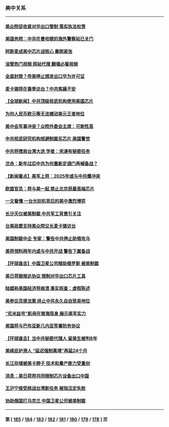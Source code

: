 ### 美中关系
---
#### [美众院促收紧对华出口管制 落实执法权责](../../pages/nf1412576/n13919269.md?01312045) 
#### [美国务院：中共在曼哈顿的海外警察站已关门](../../pages/nf1412576/n13919091.md?01312045) 
#### [阿斯麦成美中芯片战核心 秦刚紧张](../../pages/nf1412576/n13919001.md?01312045) 
#### [油管热门视频 网站代理 翻墙必看视频](http://138.2.39.72:81/youtube.html?epic-marker?01312045)
#### [全面封禁？传美停止颁发出口华为许可证](../../pages/nf1412576/n13918976.md?01312045) 
#### [麦卡锡将在春季访台？中共焦躁不安](../../pages/nf1412576/n13918837.md?01312045) 
#### [【全球新闻】中共顶级核武机构使用美国芯片](../../pages/nf1412576/n13918665.md?01312045) 
#### [为何人民币欧元等无法撼动美元王者地位](../../pages/nf1412576/n13917579.md?01312045) 
#### [美中会军事冲突？众院外委会主席：可能性高](../../pages/nf1412576/n13918068.md?01312045) 
#### [中共核武研究机构规避制裁买芯片 美国警觉](../../pages/nf1412576/n13918033.md?01312045) 
#### [中共将搅局台湾大选 学者：宋涛有秘密任务](../../pages/nf1412576/n13917934.md?01312045) 
#### [沈舟：新年过后中共为何重新定调门再喊备战？](../../pages/nf1412576/n13917494.md?01312045) 
#### [【新闻看点】美军上将：2025年或与中共爆冲突](../../pages/nf1412576/n13917496.md?01312045) 
#### [欧盟官员：将与美一起 禁止北京获最高端芯片](../../pages/nf1412576/n13917511.md?01312045) 
#### [一文看懂 一台光刻机背后的美中激烈博弈](../../pages/nf1412576/n13916976.md?01312045) 
#### [长沙天仪被美制裁 中共军工背景引关注](../../pages/nf1412576/n13917061.md?01312045) 
#### [台美政要支持美众院议长麦卡锡访台](../../pages/nf1412576/n13917168.md?01312045) 
#### [美国制裁中企 专家：警告中共停止助俄攻乌](../../pages/nf1412576/n13917128.md?01312045) 
#### [美将领料两年内或与中共开战 警告下属备战](../../pages/nf1412576/n13917109.md?01312045) 
#### [【环球直击】中国卫星公司暗助俄罗斯 被美制裁](../../pages/nf1412576/n13916897.md?01312045) 
#### [美日荷据报达协议 限制对华出口芯片工具](../../pages/nf1412576/n13916908.md?01312045) 
#### [陆媒称美国经济将崩溃 事实核查：虚假陈述](../../pages/nf1412576/n13916657.md?01312045) 
#### [美参议员提法案 终止中共永久自由贸易地位](../../pages/nf1412576/n13916826.md?01312045) 
#### [“尼米兹号”航母在南海现身 展示美军实力](../../pages/nf1412576/n13916851.md?01312045) 
#### [美国将与巴布亚新几内亚签署防务协议](../../pages/nf1412576/n13916634.md?01312045) 
#### [【环球直击】当中共秘密代理人 留美生被判8年](../../pages/nf1412576/n13916291.md?01312045) 
#### [美续庇护港人 “延迟强制离境”再延24个月](../../pages/nf1412576/n13916361.md?01312045) 
#### [长江存储被美卡脖子 技术和量产能力受重创](../../pages/nf1412576/n13916234.md?01312045) 
#### [消息：美日荷将共同限制芯片设备出口中国](../../pages/nf1412576/n13916444.md?01312045) 
#### [王沪宁接受统战台湾新任务 被指注定失败](../../pages/nf1412576/n13916244.md?01312045) 
#### [协助俄国打乌克兰 中国卫星公司被美制裁](../../pages/nf1412576/n13916289.md?01312045) 

---
#### 第 [ [185](./185.md?01312045) / [184](./184.md?01312045) / [183](./183.md?01312045) / [182](./182.md?01312045) / [181](./181.md?01312045) / [180](./180.md?01312045) / [179](./179.md?01312045) / [178](./178.md?01312045) ] 页
